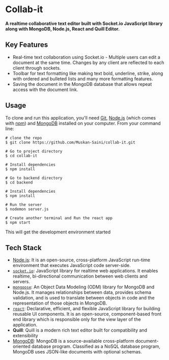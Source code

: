 # Collab-it
**A realtime collaborative text editor built with Socket.io JavaScript library along with MongoDB, Node.js, React and Quill Editor.**

## Key Features
- Real-time text collaboration using Socket.io - Multiple users can edit a document at the same time. Changes by any client are reflected to each client through sockets.
- Toolbar for text formatting like making text bold, underline, strike, along with ordered and bulleted lists and many more formatting features.
- Saving the document in the MongoDB database that allows repeat access with the document link.

## Usage

To clone and run this application, you'll need [Git](https://git-scm.com/), [Node.js](https://nodejs.org/en/) (which comes with [npm](https://www.npmjs.com/)) and [MongoDB](https://www.mongodb.com/) installed on your computer. 
From your command line:

```
# clone the repo
$ git clone https://github.com/Muskan-Saini/collab-it.git

# Go to project directory
$ cd collab-it

# Install dependencies
$ npm install

# Go to backend directory
$ cd backend

# Install dependencies
$ npm install

# Run the server
$ nodemon server.js

# Create another terminal and Run the react app
$ npm start
```

This will get the development environment started

## Tech Stack

- [Node.js](https://nodejs.org/en/): It is an open-source, cross-platform JavaScript run-time environment that executes JavaScript code server-side.
- [`socket.io`](https://github.com/socketio/socket.io): JavaScript library for realtime web applications. It enables realtime, bi-directional communication between web clients and servers.
- [`mongoose`](https://mongoosejs.com/): An Object Data Modeling (ODM) library for MongoDB and Node.js. It manages relationships between data, provides schema validation, and is used to translate between objects in code and the representation of those objects in MongoDB.
- [`react`](https://github.com/facebook/react): Declarative, efficient, and flexible JavaScript library for building reusable UI components. It is an open-source, component-based front end library which is responsible only for the view layer of the application.
- **Quill**: Quill is a modern rich text editor built for compatibility and extensibility
- [MongoDB](https://www.mongodb.com/): MongoDB is a source-available cross-platform document-oriented database program. Classified as a NoSQL database program, MongoDB uses JSON-like documents with optional schemas.



